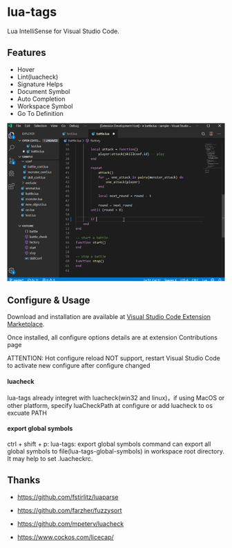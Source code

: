 # lua-tags

Lua IntelliSense for Visual Studio Code.

## Features

* Hover
* Lint(luacheck)
* Signature Helps
* Document Symbol
* Auto Completion
* Workspace Symbol
* Go To Definition

![animation](animation.gif)

## Configure & Usage
Download and installation are available at [Visual Studio Code Extension 
Marketplace](https://marketplace.visualstudio.com/items?itemName=changnet.lua-tags). 

Once installed, all configure options details are at extension
Contributions page

ATTENTION: Hot configure reload NOT support, restart Visual Studio Code to 
activate new configure after configure changed

#### luacheck
lua-tags already integret with luacheck(win32 and linux)，if using MacOS or other
platform, specify luaCheckPath at configure or add luacheck to os excuate PATH

#### export global symbols
ctrl + shift + p: lua-tags: export global symbols command can export all global
symbols to file(lua-tags-global-symbols) in workspace root directory. It may
help to set .luacheckrc.

## Thanks
* https://github.com/fstirlitz/luaparse
* https://github.com/farzher/fuzzysort
* https://github.com/mpeterv/luacheck

* https://www.cockos.com/licecap/


